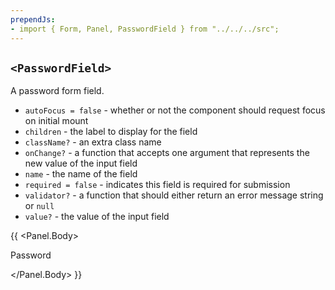 ```yaml
---
prependJs:
- import { Form, Panel, PasswordField } from "../../../src";
---
```


## `<PasswordField>`

A password form field.

* `autoFocus = false` - whether or not the component should request focus on initial mount
* `children` - the label to display for the field
* `className?` - an extra class name
* `onChange?` - a function that accepts one argument that represents the new value of the input field
* `name` - the name of the field
* `required = false` - indicates this field is required for submission
* `validator?` - a function that should either return an error message string or `null`
* `value?` - the value of the input field

{{
  <Panel>
    <Panel.Body>
      <Form>
        <PasswordField name="password" required>Password</PasswordField>
      </Form>
    </Panel.Body>
  </Panel>
}}
